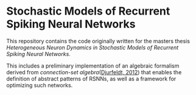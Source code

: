 # Stochastic Models of Recurrent Spiking Neural Networks
This repository contains the code originally written for the masters thesis _Heterogeneous Neuron Dynamics in Stochastic Models of Recurrent Spiking Neural Networks_.

This includes a preliminary implementation of an algebraic formalism derived from _connection-set algebra_([Djurfeldt, 2012](https://link.springer.com/article/10.1007/s12021-012-9146-1))
that enables the definition of abstract patterns of RSNNs, as well as a framework for optimizing such networks. 

